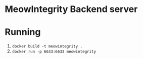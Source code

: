 # MeowIntegrity Backend server

# Running
1. ```docker build -t meowintegrity .```
2. ```docker run -p 6633:6633 meowintegrity```


